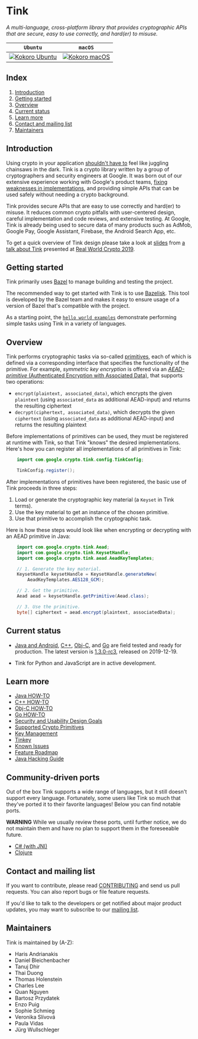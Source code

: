 # Tink

*A multi-language, cross-platform library that provides cryptographic APIs that are secure, easy to use correctly, and hard(er) to misuse.*

**`Ubuntu`**                                                                                   | **`macOS`**
---------------------------------------------------------------------------------------------- | -----------
[![Kokoro Ubuntu](https://storage.googleapis.com/tink-kokoro-build-badges/tink-ubuntu.png)](#) | [![Kokoro macOS](https://storage.googleapis.com/tink-kokoro-build-badges/tink-macos.png)](#)

## Index

1. [Introduction](#introduction)
2. [Getting started](#getting-started)
3. [Overview](#overview)
3. [Current status](#current-status)
4. [Learn more](#learn-more)
5. [Contact and mailing list](#contact-and-mailing-list)
6. [Maintainers](#maintainers)

## Introduction

Using crypto in your application [shouldn't have
to](https://www.usenix.org/sites/default/files/conference/protected-files/hotsec15_slides_green.pdf)
feel like juggling chainsaws in the dark. Tink is a crypto library written by a
group of cryptographers and security engineers at Google. It was born out of
our extensive experience working with Google's product teams, [fixing
weaknesses in implementations](https://github.com/google/wycheproof), and
providing simple APIs that can be used safely without needing a crypto
background.

Tink provides secure APIs that are easy to use correctly and hard(er) to misuse.
It reduces common crypto pitfalls with user-centered design, careful
implementation and code reviews, and extensive testing. At Google, Tink is
already being used to secure data of many products such as AdMob, Google Pay,
Google Assistant, Firebase, the Android Search App, etc.

To get a quick overview of Tink design please take a look at
[slides](docs/Tink-a_cryptographic_library--RealWorldCrypto2019.pdf) from [a
talk about Tink](https://www.youtube.com/watch?v=pqev9r3rUJs&t=9665) presented
at [Real World Crypto 2019](https://rwc.iacr.org/2019/).

## Getting started

Tink primarily uses [Bazel](https://bazel.build) to manage building and testing
the project.

The recommended way to get started with Tink is to use
[Bazelisk](https://github.com/bazelbuild/bazelisk). This tool is developed by
the Bazel team and makes it easy to ensure usage of a version of Bazel that's
compatible with the project.

As a starting point, the [`hello world
examples`](https://github.com/google/tink/tree/master/examples/helloworld)
demonstrate performing simple tasks using Tink in a variety of languages.

## Overview

Tink performs cryptographic tasks via so-called [primitives](docs/PRIMITIVES.md),
each of which is defined via a corresponding interface that specifies the
functionality of the primitive. For example, _symmetric key encryption_ is
offered via an [_AEAD-primitive_ (Authenticated Encryption with Associated
Data)](docs/PRIMITIVES.md#authenticated-encryption-with-associated-data), that
supports two operations:

*   `encrypt(plaintext, associated_data)`, which encrypts the given `plaintext`
    (using `associated_data` as additional AEAD-input) and returns the resulting
    ciphertext
*   `decrypt(ciphertext, associated_data)`, which decrypts the given
    `ciphertext` (using `associated_data` as additional AEAD-input) and returns
    the resulting plaintext

Before implementations of primitives can be used, they must be registered at
runtime with Tink, so that Tink "knows" the desired implementations. Here's how
you can register all implementations of all primitives in Tink:

```java
    import com.google.crypto.tink.config.TinkConfig;

    TinkConfig.register();
```

After implementations of primitives have been registered, the basic use of Tink
proceeds in three steps:

1.  Load or generate the cryptographic key material (a `Keyset` in Tink terms).
2.  Use the key material to get an instance of the chosen primitive.
3.  Use that primitive to accomplish the cryptographic task.

Here is how these steps would look like when encrypting or decrypting with an
AEAD primitive in Java:

```java
    import com.google.crypto.tink.Aead;
    import com.google.crypto.tink.KeysetHandle;
    import com.google.crypto.tink.aead.AeadKeyTemplates;

    // 1. Generate the key material.
    KeysetHandle keysetHandle = KeysetHandle.generateNew(
        AeadKeyTemplates.AES128_GCM);

    // 2. Get the primitive.
    Aead aead = keysetHandle.getPrimitive(Aead.class);

    // 3. Use the primitive.
    byte[] ciphertext = aead.encrypt(plaintext, associatedData);
```

## Current status

*   [Java and Android](docs/JAVA-HOWTO.md), [C++](docs/CPP-HOWTO.md),
    [Obj-C](docs/OBJC-HOWTO.md), and [Go](docs/GOLANG-HOWTO.md) are field
    tested and ready for production. The latest version is
    [1.3.0-rc3](https://github.com/google/tink/releases/tag/v1.3.0-rc3),
    released on 2019-12-19.

*   Tink for Python and JavaScript are in active development.

## Learn more

*   [Java HOW-TO](docs/JAVA-HOWTO.md)
*   [C++ HOW-TO](docs/CPP-HOWTO.md)
*   [Obj-C HOW-TO](docs/OBJC-HOWTO.md)
*   [Go HOW-TO](docs/GOLANG-HOWTO.md)
*   [Security and Usability Design Goals](docs/SECURITY-USABILITY.md)
*   [Supported Crypto Primitives](docs/PRIMITIVES.md)
*   [Key Management](docs/KEY-MANAGEMENT.md)
*   [Tinkey](docs/TINKEY.md)
*   [Known Issues](docs/KNOWN-ISSUES.md)
*   [Feature Roadmap](docs/ROADMAP.md)
*   [Java Hacking Guide](docs/JAVA-HACKING.md)

## Community-driven ports

Out of the box Tink supports a wide range of languages, but it still doesn't
support every language. Fortunately, some users like Tink so much that they've
ported it to their favorite languages! Below you can find notable ports.

**WARNING** While we usually review these ports, until further notice, we do not
maintain them and have no plan to support them in the foreseeable future.

*   [C# (with JNI)](https://github.com/google-pay/tink-jni-examples)
*   [Clojure](https://github.com/perkss/tinklj)

## Contact and mailing list

If you want to contribute, please read [CONTRIBUTING](docs/CONTRIBUTING.md)
and send us pull requests. You can also report bugs or file feature requests.

If you'd like to talk to the developers or get notified about major product
updates, you may want to subscribe to our
[mailing list](https://groups.google.com/forum/#!forum/tink-users).

## Maintainers

Tink is maintained by (A-Z):

-   Haris Andrianakis
-   Daniel Bleichenbacher
-   Tanuj Dhir
-   Thai Duong
-   Thomas Holenstein
-   Charles Lee
-   Quan Nguyen
-   Bartosz Przydatek
-   Enzo Puig
-   Sophie Schmieg
-   Veronika Slívová
-   Paula Vidas
-   Jürg Wullschleger
